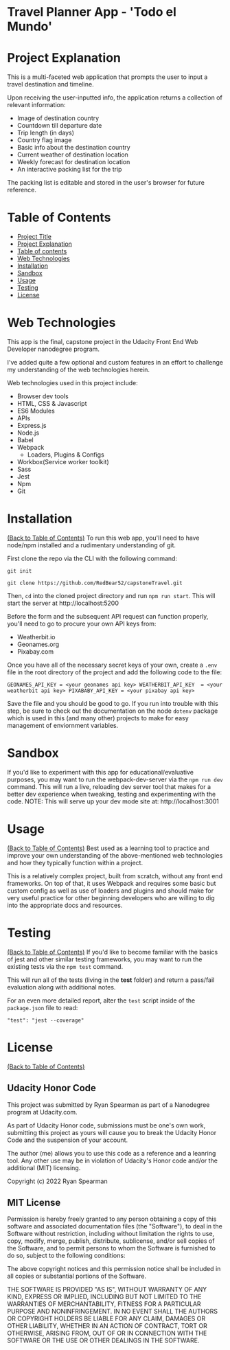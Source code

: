 # Travel Planner App  - 'Todo el Mundo'

# Project Explanation
This is a multi-faceted web application that prompts the user to input a travel destination and timeline.

Upon receiving the user-inputted info, the application returns a collection of relevant information:
- Image of destination country
- Countdown till departure date
- Trip length (in days)
- Country flag image
- Basic info about the destination country
- Current weather of destination location
- Weekly forecast for destination location
- An interactive packing list for the trip

The packing list is editable and stored in the user's browser for future reference.

# Table of Contents
- [Project Title](#travel-planner-app-todo-el-mundo)
- [Project Explanation](#project-explanation)
- [Table of contents](#table-of-contents)
- [Web Technologies](#web-technologies)
- [Installation](#installation)
- [Sandbox](#sandbox)
- [Usage](#usage)
- [Testing](#testing)
- [License](#license)

# Web Technologies
This app is the final, capstone project in the Udacity Front End Web Developer nanodegree program. 

I've added quite a few optional and custom features in an effort to challenge my understanding of the web technologies herein.

Web technologies used in this project include:
- Browser dev tools
- HTML, CSS & Javascript
- ES6 Modules
- APIs
- Express.js
- Node.js
- Babel
- Webpack
    - Loaders, Plugins & Configs
- Workbox(Service worker toolkit)
- Sass
- Jest
- Npm
- Git

# Installation
[(Back to Table of Contents)](#table-of-contents)
To run this web app, you'll need to have node/npm installed and a rudimentary understanding of git.

First clone the repo via the CLI with the following command:

`git init`

`git clone https://github.com/RedBear52/capstoneTravel.git`

Then, `cd` into the cloned project directory and run `npm run start`.
This will start the server at http://localhost:5200

Before the form and the subsequent API request can function properly, you'll need to go to procure your own API keys from:

- Weatherbit.io
- Geonames.org
- Pixabay.com

Once you have all of the necessary secret keys of your own, create a `.env` file in the root directory of the project and add the following code to the file:

`GEONAMES_API_KEY = <your geonames api key>
WEATHERBIT_API_KEY  = <your weatherbit api key>
PIXABABY_API_KEY = <your pixabay api key>`

Save the file and you should be good to go. If you run into trouble with this step, be sure to check out the documentation on the node `dotenv` package which is used in this (and many other) projects to make for easy management of enviornment variables.

# Sandbox
If you'd like to experiment with this app for educational/evaluative purposes, you may want to run the webpack-dev-server via the `npm run dev` command.
This will run a live, reloading dev server tool that makes for a better dev experience when tweaking, testing and experimenting with the code.
NOTE: This will serve up your dev mode site at: http://localhost:3001

# Usage
[(Back to Table of Contents)](#table-of-contents)
Best used as a learning tool to practice and improve your own understanding of the above-mentioned web technologies and how they typically function within a project.

This is a relatively complex project, built from scratch, without any front end frameworks. On top of that, it uses Webpack and requires some basic but custom config as well as use of loaders and plugins and should make for very useful practice for other beginning developers who are willing to dig into the appropriate docs and resources.

# Testing
[(Back to Table of Contents)](#table-of-contents)
If you'd like to become familiar with the basics of jest and other similar testing frameworks, you may want to run the existing tests via the `npm test` command.

This will run all of the tests (living in the __test__ folder) and return a pass/fail evaluation along with additional notes.

For an even more detailed report, alter the `test` script inside of the `package.json` file to read:

`"test": "jest --coverage"`

# License
[(Back to Table of Contents)](#table-of-contents)
## Udacity Honor Code
This project was submitted by Ryan Spearman as part of a Nanodegree program at Udacity.com.

As part of Udacity Honor code, submissions must be one's own work,
submitting this project as yours will cause you to break the Udacity Honor Code
and the suspension of your account.

The author (me) allows you to use this code as a reference and a leanring tool. Any other use may be in violation of Udacity's Honor code and/or the additional (MIT) licensing.

Copyright (c) 2022 Ryan Spearman

## MIT License

Permission is hereby freely granted to any person obtaining a copy
of this software and associated documentation files (the "Software"), to deal
in the Software without restriction, including without limitation the rights
to use, copy, modify, merge, publish, distribute, sublicense, and/or sell
copies of the Software, and to permit persons to whom the Software is
furnished to do so, subject to the following conditions:

The above copyright notices and this permission notice shall be included in all
copies or substantial portions of the Software.

THE SOFTWARE IS PROVIDED "AS IS", WITHOUT WARRANTY OF ANY KIND, EXPRESS OR
IMPLIED, INCLUDING BUT NOT LIMITED TO THE WARRANTIES OF MERCHANTABILITY,
FITNESS FOR A PARTICULAR PURPOSE AND NONINFRINGEMENT. IN NO EVENT SHALL THE
AUTHORS OR COPYRIGHT HOLDERS BE LIABLE FOR ANY CLAIM, DAMAGES OR OTHER
LIABILITY, WHETHER IN AN ACTION OF CONTRACT, TORT OR OTHERWISE, ARISING FROM,
OUT OF OR IN CONNECTION WITH THE SOFTWARE OR THE USE OR OTHER DEALINGS IN THE
SOFTWARE.